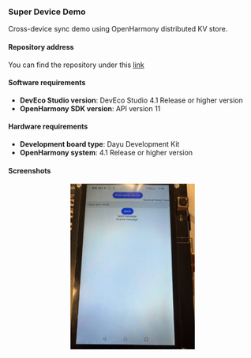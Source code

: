 ### Super Device Demo
Cross-device sync demo using OpenHarmony distributed KV store.

#### Repository address
You can find the repository under this [link](https://github.com/eclipse-oniro4openharmony/app-SuperDeviceDemo)  
 

#### Software requirements
- **DevEco Studio version**: DevEco Studio 4.1 Release or higher version
- **OpenHarmony SDK version**: API version 11

#### Hardware requirements
- **Development board type**: Dayu Development Kit
- **OpenHarmony system**: 4.1 Release or higher version

#### Screenshots
<div style="text-align: center">
    <img src='../images/distributed/image1.png' width='50%'>
</div>